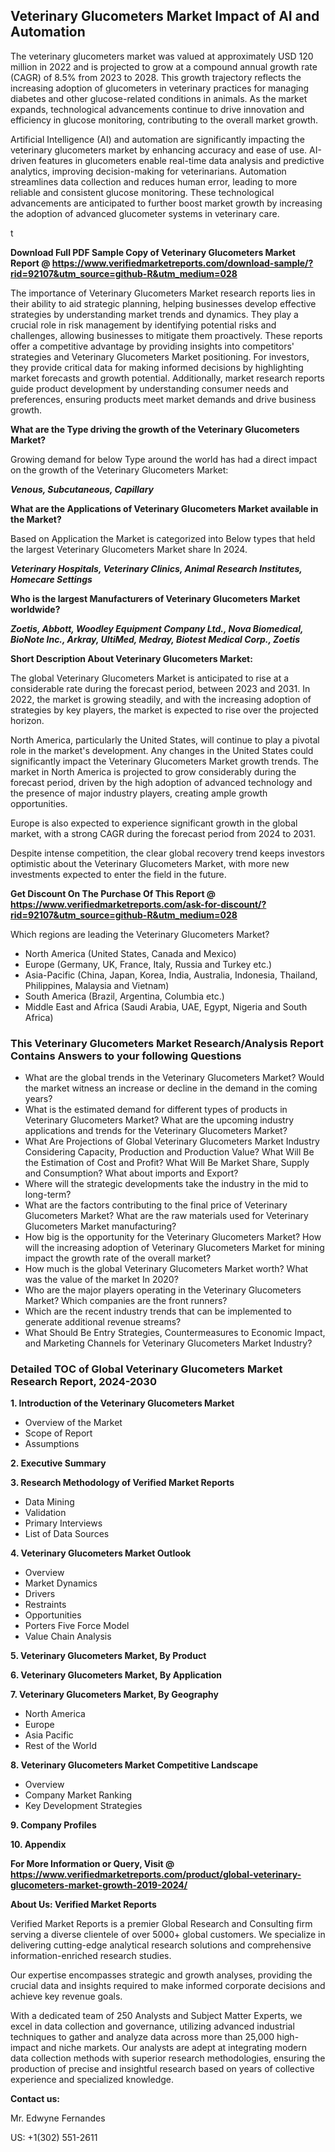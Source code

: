 <h2>Veterinary Glucometers Market Impact of AI and Automation</h2><p>The veterinary glucometers market was valued at approximately USD 120 million in 2022 and is projected to grow at a compound annual growth rate (CAGR) of 8.5% from 2023 to 2028. This growth trajectory reflects the increasing adoption of glucometers in veterinary practices for managing diabetes and other glucose-related conditions in animals. As the market expands, technological advancements continue to drive innovation and efficiency in glucose monitoring, contributing to the overall market growth.</p><p>Artificial Intelligence (AI) and automation are significantly impacting the veterinary glucometers market by enhancing accuracy and ease of use. AI-driven features in glucometers enable real-time data analysis and predictive analytics, improving decision-making for veterinarians. Automation streamlines data collection and reduces human error, leading to more reliable and consistent glucose monitoring. These technological advancements are anticipated to further boost market growth by increasing the adoption of advanced glucometer systems in veterinary care.</p>t</p><p id="" class=""><strong>Download Full PDF Sample Copy of Veterinary Glucometers Market Report @ <a href="https://www.verifiedmarketreports.com/download-sample/?rid=92107&utm_source=github-R&utm_medium=028" target="_blank">https://www.verifiedmarketreports.com/download-sample/?rid=92107&utm_source=github-R&utm_medium=028</a></strong></p><p>The importance of&nbsp;Veterinary Glucometers Market research reports lies in their ability to aid strategic planning, helping businesses develop effective strategies by understanding market trends and dynamics. They play a crucial role in risk management by identifying potential risks and challenges, allowing businesses to mitigate them proactively. These reports offer a competitive advantage by providing insights into competitors' strategies and Veterinary Glucometers Market positioning. For investors, they provide critical data for making informed decisions by highlighting market forecasts and growth potential. Additionally, market research reports guide product development by understanding consumer needs and preferences, ensuring products meet market demands and drive business growth.</p><p><strong>What are the&nbsp;Type driving the growth of the Veterinary Glucometers Market?</strong></p><p id="" class="">Growing demand for below Type around the world has had a direct impact on the growth of the Veterinary Glucometers Market:</p><em><strong>Venous, Subcutaneous, Capillary</strong></em></p><strong>What are the&nbsp;Applications&nbsp;of Veterinary Glucometers Market available in the Market?</strong></p><p id="" class="">Based on Application the Market is categorized into Below types that held the largest Veterinary Glucometers Market share In 2024.</p><em><strong>Veterinary Hospitals, Veterinary Clinics, Animal Research Institutes, Homecare Settings</strong></em></p><strong>Who is the largest Manufacturers of Veterinary Glucometers Market worldwide?</strong></p><p><em><strong>Zoetis, Abbott, Woodley Equipment Company Ltd., Nova Biomedical, BioNote Inc., Arkray, UltiMed, Medray, Biotest Medical Corp., Zoetis</strong></em></p><p id="" class=""><strong>Short Description About Veterinary Glucometers Market:</strong></p><p>The global Veterinary Glucometers Market is anticipated to rise at a considerable rate during the forecast period, between 2023 and 2031. In 2022, the market is growing steadily, and with the increasing adoption of strategies by key players, the market is expected to rise over the projected horizon.</p><p>North America, particularly the United States, will continue to play a pivotal role in the market's development. Any changes in the United States could significantly impact the Veterinary Glucometers Market growth trends. The market in North America is projected to grow considerably during the forecast period, driven by the high adoption of advanced technology and the presence of major industry players, creating ample growth opportunities.</p><p>Europe is also expected to experience significant growth in the global market, with a strong CAGR during the forecast period from 2024 to 2031.</p><p>Despite intense competition, the clear global recovery trend keeps investors optimistic about the Veterinary Glucometers Market, with more new investments expected to enter the field in the future.</p><p id="" class=""><strong>Get Discount On The Purchase Of This Report @ <a href="https://www.verifiedmarketreports.com/ask-for-discount/?rid=92107&utm_source=github-R&utm_medium=028" target="_blank">https://www.verifiedmarketreports.com/ask-for-discount/?rid=92107&utm_source=github-R&utm_medium=028</a></strong></p>Which regions are leading the Veterinary Glucometers Market?</p><ul><li>North America (United States, Canada and Mexico)</li><li>Europe (Germany, UK, France, Italy, Russia and Turkey etc.)</li><li>Asia-Pacific (China, Japan, Korea, India, Australia, Indonesia, Thailand, Philippines, Malaysia and Vietnam)</li><li>South America (Brazil, Argentina, Columbia etc.)</li><li>Middle East and Africa (Saudi Arabia, UAE, Egypt, Nigeria and South Africa)</li></ul><h3 id="" class="">This Veterinary Glucometers Market Research/Analysis Report Contains Answers to your following Questions</h3><ul><li>What are the global trends in the Veterinary Glucometers Market? Would the market witness an increase or decline in the demand in the coming years?</li><li>What is the estimated demand for different types of products in Veterinary Glucometers Market? What are the upcoming industry applications and trends for the Veterinary Glucometers Market?</li><li>What Are Projections of Global Veterinary Glucometers Market Industry Considering Capacity, Production and Production Value? What Will Be the Estimation of Cost and Profit? What Will Be Market Share, Supply and Consumption? What about imports and Export?</li><li>Where will the strategic developments take the industry in the mid to long-term?</li><li>What are the factors contributing to the final price of Veterinary Glucometers Market? What are the raw materials used for Veterinary Glucometers Market manufacturing?</li><li>How big is the opportunity for the Veterinary Glucometers Market? How will the increasing adoption of Veterinary Glucometers Market for mining impact the growth rate of the overall market?</li><li>How much is the global Veterinary Glucometers Market worth? What was the value of the market In 2020?</li><li>Who are the major players operating in the Veterinary Glucometers Market? Which companies are the front runners?</li><li>Which are the recent industry trends that can be implemented to generate additional revenue streams?</li><li>What Should Be Entry Strategies, Countermeasures to Economic Impact, and Marketing Channels for Veterinary Glucometers Market Industry?</li></ul><h3 id="" class="">Detailed TOC of Global Veterinary Glucometers Market Research Report, 2024-2030</h3><p id="" class=""><strong>1. Introduction of the Veterinary Glucometers Market</strong></p><ul><li>Overview of the Market</li><li>Scope of Report</li><li>Assumptions</li></ul><p id="" class=""><strong>2. Executive Summary</strong></p><p id="" class=""><strong>3. Research Methodology of Verified Market Reports</strong></p><ul><li>Data Mining</li><li>Validation</li><li>Primary Interviews</li><li>List of Data Sources</li></ul><p id="" class=""><strong>4. Veterinary Glucometers Market Outlook</strong></p><ul><li>Overview</li><li>Market Dynamics</li><li>Drivers</li><li>Restraints</li><li>Opportunities</li><li>Porters Five Force Model</li><li>Value Chain Analysis</li></ul><p id="" class=""><strong>5. Veterinary Glucometers Market, By Product</strong></p><p id="" class=""><strong>6. Veterinary Glucometers Market, By Application</strong></p><p id="" class=""><strong>7. Veterinary Glucometers Market, By Geography</strong></p><ul><li>North America</li><li>Europe</li><li>Asia Pacific</li><li>Rest of the World</li></ul><p id="" class=""><strong>8. Veterinary Glucometers Market Competitive Landscape</strong></p><ul><li>Overview</li><li>Company Market Ranking</li><li>Key Development Strategies</li></ul><p id="" class=""><strong>9. Company Profiles</strong></p><p id="" class=""><strong>10. Appendix</strong></p><p id="" class=""><strong>For More Information or Query, Visit @ <a href="https://www.verifiedmarketreports.com/product/global-veterinary-glucometers-market-growth-2019-2024/" target="_blank">https://www.verifiedmarketreports.com/product/global-veterinary-glucometers-market-growth-2019-2024/</a></strong></p><p id="" class=""><strong>About Us: Verified Market Reports</strong></p><p id="" class="">Verified Market Reports is a premier Global Research and Consulting firm serving a diverse clientele of over 5000+ global customers. We specialize in delivering cutting-edge analytical research solutions and comprehensive information-enriched research studies.</p><p id="" class="">Our expertise encompasses strategic and growth analyses, providing the crucial data and insights required to make informed corporate decisions and achieve key revenue goals.</p><p id="" class="">With a dedicated team of 250 Analysts and Subject Matter Experts, we excel in data collection and governance, utilizing advanced industrial techniques to gather and analyze data across more than 25,000 high-impact and niche markets. Our analysts are adept at integrating modern data collection methods with superior research methodologies, ensuring the production of precise and insightful research based on years of collective experience and specialized knowledge.</p><p id="" class=""><strong>Contact us:</strong></p><p id="" class="">Mr. Edwyne Fernandes</p><p id="" class="">US: +1(302) 551-2611</p>